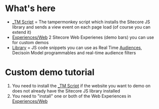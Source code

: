 # What's here

 - [_TM Script]([https://github.com/rjzflynnbx/Sitecore-CDP-Scripts/tree/master/_TM%20Script](https://github.com/Chris-Castle/Sitecore-CDP-Scripts/blob/master/_TM%20Script/v2_engage_sdk/engage-sdk-base-script.js) "_TM Script") = The tampermonkey script which installs the Sitecore JS library and sends a view event on each page load (of course you can extend it)
 -  [Experiences/Web](https://github.com/rjzflynnbx/Sitecore-CDP-Scripts/tree/master/Experiences/Web "This path skips through empty directories") 2 Sitecore Web Experienes (demo bars) you can use for custom demos 
- [Library](https://github.com/rjzflynnbx/Sitecore-CDP-Scripts/tree/master/Library "Library") = JS code snippets you can use as Real Time  [Audiences](https://doc.sitecore.com/cdp/#?cludoquery=realtime%20audience&cludopage=1&cludorefurl=https://doc.sitecore.com/cdp/&cludorefpt=Sitecore%20Documentation%20-%20Personalize%20&%20CDP&cludorefact=real%20time%20audience%20&cludorefaci=1&cludoinputtype=standard), Decisoin Model programmables and real-time audience filters

# Custom demo tutorial

 1. You need to install the [_TM Script](https://github.com/rjzflynnbx/Sitecore-CDP-Scripts/tree/master/_TM%20Script "_TM Script") if the website you want
    to demo on does not already have the Sitecore JS library installed
 2. You need to "install" one or both of the Web Experiences in
        [Experiences/Web](https://github.com/rjzflynnbx/Sitecore-CDP-Scripts/tree/master/Experiences/Web
        "This path skips through empty directories")
